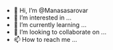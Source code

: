 - 👋 Hi, I’m @Manasasarovar
- 👀 I’m interested in ...
- 🌱 I’m currently learning ...
- 💞️ I’m looking to collaborate on ...
- 📫 How to reach me ...

<!---
Manasasarovar/Manasasarovar is a ✨ special ✨ repository because its `README.md` (this file) appears on your GitHub profile.
You can click the Preview link to take a look at your changes.
--->
